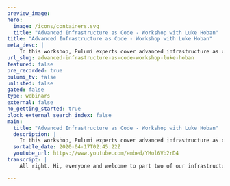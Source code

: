 ```yaml
---
preview_image:
hero:
  image: /icons/containers.svg
  title: "Advanced Infrastructure as Code - Workshop with Luke Hoban"
title: "Advanced Infrastructure as Code - Workshop with Luke Hoban"
meta_desc: |
    In this workshop, Pulumi experts cover advanced infrastructure as code topics including authoring components, multi-stack architectures, and testing
url_slug: advanced-infrastructure-as-code-workshop-luke-hoban
featured: false
pre_recorded: true
pulumi_tv: false
unlisted: false
gated: false
type: webinars
external: false
no_getting_started: true
block_external_search_index: false
main:
  title: "Advanced Infrastructure as Code - Workshop with Luke Hoban"
  description: |
    In this workshop, Pulumi experts cover advanced infrastructure as code topics including authoring components, multi-stack architectures, and testing. You'll also learn how to apply infrastructure as code to Kubernetes - both for provisioning managed Kubernetes clusters and deploying Kubernetes applications and services on top of existing clusters.  Get started: https://pulumi.com/start
  sortable_date: 2020-04-17T02:45:22Z
  youtube_url: https://www.youtube.com/embed/YHol6Vb2rD4
transcript: |
    All right. Hi, everyone and welcome to part two of our infrastructures code workshop. Uh This one on advanced infrastructures code. Uh My name is Luke Hoban. I'm gonna be walking us through the workshop today. Um We're gonna give folks a few minutes uh to stream in here. Uh So we'll probably start in about three minutes. So first, uh just to make this a little bit interactive off the off the gun, uh wanna just sort of ask folks to uh fill out this poll so you can respond up here at poly V dot com slash lu co 275. Uh and just want to know how many people here attended uh part one of the workshop last week or checked it out on youtube uh or have generally uh already uh you know, used Pulumi a fair bit. All right. And wait for a few more to come in, see, see how much uh input we can get here. We'll have a few more of these polls throughout as well. So, um we'll try to make sure that uh for folks who do get this set up, it'll be easier to go and answer kind of some of the next polls as well. All right, great. Uh So a decent split. So a lot of folks did attend. Uh So that's good. Um uh I'll give a really quick recap of uh part one, but I am gonna dive into some uh some meaningfully more kind of advanced concepts and material throughout this. Um So definitely hope that that folks uh um have had a chance to check out Pulumi uh prior to this. Um And if not uh feel free to ask questions as we go and then we'll try and address any, any topics that uh that you guys want to cover his background. OK. So just as a recap for last time, I think we talked about a few key things. Thanks. Get rid of this. So presentation bar down here. That's right. OK. So as a recap, um we talked about a few key things. So one is we talked about modern infrastructures code and kind of Pulumi enabling us to do uh infrastructures code for the modern cloud and that being things like containers and servers and, and not just for the compute parts of that, but for all of the infrastructure we need to develop. So that could be the compute uh you know, compute containers, whether it's the B MS or the serverless functions or the container uh or it could be the core infrastructure layers, the networking and security uh that we need to set up or it could be the data stores, the um the object stores with S3 that we demoed uh and walked through in the workshop last time, uh or you know R DS databases or what have you. Um And then finally kind of the application layer and how do we deploy the application components themselves into that computer? And so Pulumi really, uh you know, we looked at kind of what that modern infrastructures code looks like, how that shift into uh into kind of the cloud infrastructure world is impacting the way that we think about uh needing to uh use more expressive ways to describe our cloud infrastructure instead of just pointing and clicking or, or uh scripting uh are our infrastructure deployments. And, and part of that was really the idea of kind of enabling developers and infrastructure engineers to collaborate. And so one of the key things with Pulumi uh is trying to bring those two worlds a bit more together um as we move quicker with our infrastructure, we need to uh have the development and ops teams kind of be working in unison and often actually uh collaborating together closely. Uh And so, one of the things that Pulumi really enables both with modern infrastructures and with uh using real programing languages uh is a closer uh ability for development and infrastructure engineers to work together. And then we talked about kind of uh the, the sort of key thing that makes ploy different than some of the other infrastructure code code tools that that folks may have worked with in the past, whether it's cloud formation or terraform or he uh in the space. And that is that plume kind of lets you use real programming languages. So it lets you use Python or javascript or go or dot net. Uh And this brings some sort of basic things that are just nice to have like loops and conditionals and functions and classes. And we saw some of these uh kind of in the workshop uh last time. And so if you haven't yet seen that you can go back and see kind of what it looks like to really use loops, what it looks like to be able to use packages and that sort of thing. Um But the, the more important piece there is really that lets us share and reuse uh components of infrastructure in the same way that we do when we build application software instead of just copying and pasting blocks of the AML around all over our crew base. And so as as things get more complicated, this becomes really important. And then finally, we really emphasized and kind of demoed a lot about how even though we're using these fully expressive programming languages, Pulumi is still a desired state uh infrastructures code tool. So uh the program you write, even though it's imperative will run to create a desired state and then we will the Pulumi engine will drive our infrastructure to that desired state. This means you kind of get the best of both worlds. You get the expressiveness of real programing languages uh plus the uh you know, desired state declarative model of infrastructures code. And finally, by using existing languages, we sort of get all these nice uh just sort of nice benefits around our end to end application development life cycle. So we get ID support and linters, we get to use test frameworks, we get all of the communities and libraries and packages and things around our language of choice, whether it's Python or javascript or what have you. And so we get to bring to bear all these software engineering concepts uh and use them now in our infrastructure as well as in our application. So again, if any of this, uh if any folks are interested in going deep on this or have questions on this, feel free to raise your hand or drop a note. Uh And we can answer that now, otherwise definitely encourage you to go check out part one of the, of the workshop. OK. So in terms of what we're going to cover today, uh sort of uh a couple of key things. So first we're gonna talk about some concepts. Uh So three of the sort of a more advanced infrastructures code concepts that I wanted to touch on today were components. And this is really speaking to that point on the last slide about instead of copy pasting, we really want to think about how to create reusable blocks of uh infrastructure that we can apply throughout our code base and treat like uh like software, you know, artifacts like new API S and new packages. And so we'll talk a little bit about components and then how we can use those. We also talk about multi stack architectures. And so as your, as your infrastructure grows beyond the complexity of just a single uh you know, single deployment unit, you want to have multiple different things that are being deployed uh that are maybe related to each other. How do you think about that? How do you break that up? And how do you structure that uh within your infrastructures code? And then finally, we'll uh time permitting, we'll touch on kind of testing uh and how we can apply some testing practices that we might be used to in our existing uh languages and existing application frameworks and apply those into our infrastructure as well. In particular, how we can test these components of functionality uh as we as we develop them. So we can have confidence that they accomplish what we want them to accomplish. And then we'll get very hands on and you know, build up some real infrastructure. And this time we're going to move from the very, very simple infrastructure we looked at uh with just standing up an S3 buckets last time and standing up a couple of EC2 instances. This time, we'll stand up a lot more infrastructure. Uh We'll stand up Kate clusters which involve several different source is all kind of working in interesting ways and then we'll stand up uh applications and services running inside those clusters. And so we'll use Pulumi infrastructures code for both uh managing cloud and managing uh which is a pattern we've seen, you know, a lot of uh teams are trying to uh to, to approach. OK. So I see uh a question about was the part one recorded and is there a link? Um Yeah, it was recorded, I believe it's up on youtube. Uh and somebody else uh who's on the call can probably drop a link in here in parallel to uh to, to me moving on with that discussion, but definitely uh definitely encourage folks to check that out as well, but we'll make sure that that gets shared here. All right. Now, any other questions before we kind of dive in? OK. Great. I'll keep going then. So the uh the next, the first kind of lab we're going to do. And before I go into any of the, um before I go into any of the sort of conceptual things, just because it's gonna take a while to stand up our cluster, I'm gonna walk through the first lab here. Um And then we'll kind of step back and talk a little bit about uh some of the concepts that we touched on here in a little bit more detail. Um But just to give ourselves time to deploy this cluster, I'm gonna do this now for folks who are, who do want to follow along, this is optional. Um You know, you don't have to do this. If you have access to some existing cluster, whether it's doer for desktops or uh something else you have within your organization, you'll be able to follow along uh with the, the next lab where we go and work with resources. Um But if you don't already have a cluster, uh feel free to uh you know, follow along with this lab. So let me go ahead and uh jump into uh this lab. And so the, the lab I'm gonna be working through uh just for folks who are following along uh is was linked on that slide as well, but it's in the Pulumi infrastructures code workshop uh on github. And then I'm gonna be doing labs aws, I'm gonna be doing this in typescript this time for the first part, I'm going to switch back to Python to the second part. Um We're gonna be doing lab four which is about deploying a Cooper cluster. So feel free to follow along or uh or just do it yourself afterwards as well. OK. So let's get started. So I'm just gonna start in an empty directory. I'm gonna create, you know, um IC two. It's, and then I'm gonna just open up uh an ID here so we can start working with this. So first, I'm gonna create two folders because I'm gonna work with the cluster here first and then we'll go ahead and uh do the app work later. Let me just open up the terminal so I can uh I can write some code here. So just as in the last one, I'm gonna just do gloomy new. You want me to go in that cluster folder? And I mentioned I'm gonna use typescript. So I'm gonna do uh a s typescript. I'm gonna be working with some a S typescript resources and this one will be um I'm just accepting some of the defaults here and then I'm gonna run this in Us West too just so it's a little bit quicker for me. Uh Working here in Seattle. OK. So we've now got our basic project. Uh We talked through kind of what all these files are last time, so I won't go into too much detail there. Um But what I will do is kind of start with a clean slate here. Uh And the one thing I'm going to use this time is as well as using some of the libraries, some of the base libraries like the AWS library we used last time. I'm also going to use a package. We have uh called Pulumi Es. So I'm gonna do M PM install Pulumi EK and this is going to bring down a package that has some additional higher level components that we can use to make it really easy to work with EP. And so now that I've done that, I can say import Star as EKS from and as before, you know, because we're in a real program language, we can do something like, you know, cluster and you can see we get, you know, uh in intelligence and ID E support. And if we miss type one of these things, we get squiggles. So all of these sort of ID E features that you'd expect from just using any kind of library we get here. Uh But in this case, we have the ability to create just an EKS cluster. Uh And this cluster involves many different uh resources in AWS. It involves standing up uh the cluster itself, some security groups and node groups, uh some uh an autos scale group behind the scenes, so many different things. But we get to just think about it as a very simple abstract concept. We just want an EPS cluster with some high level IZATION. So I just call this cluster. You can see that because there's a bunch of different things I can set on here. And so lots of different uh capabilities that this component exposes uh for how I can enable it. Um But the only one I'm gonna set is deploy dashboard false. Uh And that's gonna say I don't want a dashboard associated with this Now, the the other thing I can do uh as well as creating this component. Uh I can also do sort of a my own custom VPC for example. So I can say, you know, constant uh VPC, this new database. This is a similar kind of component where I just have a high level ability to uh create a AB PC. Now I can set some things like uh you know, what kind of network, you know, the number of availability zones, I want it to be exposed in what have you. And so each of these will sort of create lots of different resources that, that capture this higher level of capability to create just a whole B PC that's configured with, with good defaults or a whole cluster that's configured with defaults. Keep things simple. I'll just uh you know, do it like this. I'm gonna also just export uh uh something as well. So like we saw last time we can export something from our stack. So that's available to other pieces of code that I run outside of this deployment. And so in particular, the thing I want to export is the coup config that would let me uh access this. So I can say export, constant coup config equals cluster dot co config. OK. So this is a very simple program. In fact, I can even get rid of all of these. Um So it's just, you know, seven lines or so. And now I can come over here and say blu me up, I'm actually gonna make this a lot bigger so we can really see what this looks like. Some of the things we see here is that um we're gonna get that preview as we saw before of all the different resources that can be created as part of this deployment. You can see it's actually gonna create 28 resources for us. So even though we only wrote, you know, kind of one line of code here effectively, uh we're gonna get all of these different resources. And like I mentioned, that's a whole lot of different things in a us that enable us to have a working EPS system. So I could go look at the details and understand exactly what all these look like. But one of the real values of doing this is that I don't have to do that. So I can just say uh I'm gonna go ahead and do that update. And so this is gonna go ahead and go out to AWS and actually provision all of the different resources I need. It's going to do this in parallel where it can and to many of these resources are actually independent. So we're gonna go out and deploy all of the resources, we need to have a kind of a working uh EP set up. So that's gonna take uh 10 to 12 minutes. Um So I'm gonna go back and talk about some of the concepts here and we'll come back and look more at this cluster uh in a second and start looking at what we ended up creating. All right. So let me just talk for a second about kind of components here. So, uh components are really reusable building blocks for cloud infrastructure. Um And so just like any other API you might use in, in your language of choice, uh You frequently don't work with just the, the OS primitives themselves, you frequently use libraries or packages or, or things that have been provided um by either the designers of the language itself um or by third party package methods, things that you find in PI pi or N PM or what have you. Um And so most developers are very used to working with uh abstractions and libraries and things that, that make it easier to work with the the domain they're trying to work with than it would be if they had to drop down to the raw operating system primitives uh that, that are available. And so this is the same idea with infrastructure we want to provide, we want to Pulumi wants to provide these components that are, that are higher level for you like the VPC and the BKS cluster we talked about, but also you uh as a developer have the ability to create your own uh components, there's a couple of interesting things you know, um these components can end up looking almost identical to a normal resource, but just like you could create a, uh you know, a A Bs dot EC2 dot instance, you can create an A SX dot EC2 dot E PC. Um And so these components and custom resources kind of can feel and look very similar. And so you can raise the abstraction level without really changing the way that consumers within your application domain can work. And so here, you know, very simple. So when you're using these components, there's a couple of interesting things that are sort of uh gloomy specific. Uh So one is uh sometimes, you know, for folks who have used abstractions over cloud infrastructure, you may be wondering what if that abstraction doesn't accomplish exactly what I want. What if there's one little knob somewhere on one of the some uh some resources that I want to tweak in a way which isn't supported by that my group. And this is something that's sort of more true with uh infrastructure we've found than it is with many other things in kind of application development. And so we have tools for example, transformations uh which would let you say I want to use this component, but I want to make a few uh edits to its behavior uh kind of like an aspect or programming or something. Uh And this, we found is a nice escape patch, lets you make sure that any component you use, even if you need to use something slightly different. You don't have to fork that whole component and copy its whole code base into yours. You can still just use the component reliably and tweak it. If you want to, similarly, if you're trying to refactor, you know, from the components, uh or you know, from just raw resources, you have into a component, you've decided that there's a group of things you've got that you now want to call a component or you've taken a component and you've decided, hey, I actually want to manage those resources myself. Uh You know, how can you refactor your code reliably? Um This is also sort of interestingly uh you know, kind of different in the infrastructure world where we have to make sure not just that the code does the same thing but that the identities of the different resources involved are the same. So we have this ability uh called aliases, which lets you do that as well. So very easy to tweak things and, and override uh and a factor and those kind of things. So all the patterns that you expect from kind of software hygiene and software development, we can bring the bear on our infrastructure here. And of course, as, as we highlighted, uh I think in some of the uh in some of the last kind of demo there, we can use off the shelf libraries like Ploy Aws X like Sloomy KX, we have a handful of these libraries that, that we've provided. Uh There's some that are out there in the community uh that third parties have provided. And then we found that many teams who we talked to about uh the use of Pulumi are actually building their own. Uh And so, uh they love seeing that we have the AD BS X library, but the library they want to use for, for their uh internal uh deployments actually has some other custom things that are related to, you know, their teams uh or their, their organizations best practices. And so they want to have those components that they provide to use within the organization. So that ability to create your own components, I think is really the thing which makes this particularly exciting in terms of writing your components. We have an example just over here, probably to show an example of this live a little bit later, but it's very easy. It's just just a class, just a component in the language. So my component extends a component resource and then just basically takes 33 things, a name, the arguments and the options uh and calls a super super call uh which actually constructs uh that and then within its body, you can just create any Children at once. Uh child resources like this one and uh assign them to uh Children itself. So just like you'd expect effectively from a kind of uh any one of these program languages and sort of a class based API. OK. So that's a little bit about uh components. Uh I'll pause here just a second. I suspect my deployment is still not done. So I'll answer any questions that folks have uh now before we move on. All right, no questions going once, going twice. OK. So your question, what's uh Pulumi story for configuration? Uh And then uh is the A STS EC2 provision is still the best way to set up post provisioning? Yes, I think the question here is about um uh you know, provisioning in guest provisioning for VM in particular. So if I have a BM base set up, how do I go and uh and, and run some configuration scripts, whether it's some bash scripts or some or some uh chef or puppet or what have you. Uh And yeah, so um Pulumi today, you know, I think in the first uh demo here we showed kind of using user data to bootstrap. Um And that's, that's one thing that you could do today. The example that uh the the person who asked the question linked to uh is an approach where you can use a feature, we call dynamic providers to, to build the ability to do that provisioning and ssh into the instance and all that yourself. Uh So you can, that's very flexible mechanism for kind of doing any uh custom code that you want in the life cycle of the deployments. Uh But it's something actually that we're also looking at uh over the next, you know, few months, we are scenario we plan on investing more in to provide some first class capabilities around injecting code into that life cycle, especially for the use case uh of, you know, kicking off uh provisioning scripts uh related to EC2 instances. Now, one thing there I'd say is is also that for some of the modern cloud workloads like with which we're going to be spending some time with today with serve. Uh That kind of post provisioning tends to not be as, as important because the cloud resources themselves manage that provisioning life cycle, whether it's booting up the container or uh deploying the packaging around the service thing. And so we find this is a really important use case for kind of the EC2 and the instance provisioning uh as folks move into some of the, the other places here, uh we found that that those concepts uh the provisioning piece is not as important, but at the same time, uh uh the broader idea of being able to inject code in the life cycle is really as a general capability that we, we're very excited about um investing more in the coming months. It's a great question. OK. So let's keep going. Uh Let's go jump back to our code, see where we're at. OK. So it's still creating. So just to not slow ourselves down, I'm gonna jump into a another cluster, which I have and we'll use that one to kind of show off uh some of the aspects of what we're doing here. So let me just open up uh this window over here. OK. So this one is a cluster that's already been stood up. You see, it's, it's similar to what I just demoed except I, I created my own B PC and set up some sort of passed in some of the outputs that B PC to the cluster. So a little bit more configuration um but effectively the same thing and I'll throw a couple of things here. So the first is when I write type gloomy stack, um As you showed, last time I can get this link into the gloomy console to kind of get that view of of what uh what this looks like, what all the, the details are here. And I can see, you know, for example, here's my cob config file, here's the, the settings I provided on this. But what's really interesting is I can see all the resources under management here. So I can see that, you know, there's, there's quite a few resources uh in AWS and even a few in in KTIS itself that are being managed here. So for example, I look for the config map and this is actually a uh Kubernetes resource, not AAA DS resource. And so we're actually managing both and a a resources within the same deployment here. I can also see sort of a visualization to kind of get a better bird's eye view of this. And so I can see in this case, uh if I zoom out a bit um this sort of two key things, there's a cluster uh which is that, you know EPS cluster I created and there's a VPC, which is that VPC I created. And I can also kind of come over here and see some of the shape of this so that VPC itself equals a component, but it also had a bunch of components that's built up. Um And so this allows us to sort of, you know, nest how we uh reuse infrastructure components. And so we only had to kind of create this this way of building subnets once in our code and then we applied it four times to build the four different subnets here. Um So we're seeing reuse at many different levels here and kind of that software engineering uh concepts being applied. But this gives us a view of all the resources that are kind of currently deployed as part of the stack. And as we saw here, you know, we could even dive into AWS to go look at some of these resources uh and see what they do. What we're gonna do. Now is we're gonna say ploy stack output uh coup config and you see what that's gonna give us is a uh is a coup config for this cluster. And so I'm gonna go ahead and take that and say coup config that Jason MS A dot dot slash. And so now I've, I've put that into a coup config file. Uh Here we go. And now I can use that to query what's actually in my cluster. So I can do exports group. Config Yeah. And so now if I run coal uh cluster info, I can actually see what, what Kubernetes thinks is actually running inside this cluster. That's so um I'm kind of dropping back into some of my operational tools here because I've done the deployment with, I'm using Cobe control to kind of go and look at what's running inside this cluster. Indeed, we can see we're connected to that cluster running in Eks in the Oregon region. Uh And then we have some of this running and we can also go look at those sort of what's going on inside this. So we can say um could, could get nodes to see that we have 2 EC2 nodes uh running inside this cluster also uh get pods dash A to get all the pods running. And so we have a bunch of systems components running inside this cluster. Uh you know, the the nodes themselves, Coors and coup proxy. Um And so a lot of these resources were already running and bootstrapped as part of this. It turns out this cluster, uh I already had some app deployed into it. So you also see that running here. Um That wouldn't be in my, my new cluster, I just spun up. Um But we will run an app inside this cluster uh very soon here. All right. So uh that's it for standing up a cluster and kind of what we can get uh in terms of uh how the cluster works. The key things there are really because we have the components here very, very simple to stand these up. We can make that process of standing up a cluster just effectively one line of code. Um But as we need more complexity as we need to tweak more of the settings, we can, we can both do that using uh parameter of the cluster itself here or by dropping into the raw A W US concepts, tweaking those working with those directly. So great. All right. OK. So some people already started uh started answering the next question. So um for the next topic, I kind of wanted to go into multis stack architectures and then we'll kind of see how that relates to the, the demos we're doing here in a second. But curious, uh if folks want to jump in, um I think a few folks joined since our last poll. So if you, if you haven't yet go to poll ev dot com slash lubin 275 and you can uh you can vote on this poll. Um I'm kind of just curious how many independent cloud infrastructure employments. Uh Do you have uh both, either you or your organization? Uh No one's yet said thousands. That's, that's probably good. All right, give folks just a couple of minutes, see, see what kind of answers we get here. All right, great. So, so a decent mix over the different kind of scales uh involved, in fact now. Wow, perfect mix. Uh That's good. Um And somebody does have thousands. Great. Uh um So, yeah, so it's a sort of an interesting thing that um the number of different independent uh cloud infrastructure deployments uh can vary a lot between different organizations and even, even for the same total amount of complexity, uh there's lots of different ways you can break that complexity up between, you know, kind of the monolithic deployments that you might do and kind of a, a, you know, uh micro services kind of deployment. And so presumably we have good support for kind of any of the different structures you may, may wanna use there. But let me talk a little bit about how some of those work. So the key thing that we sort of uh think of and when we talk to folks who are doing uh um you know, polling deployments is that it makes sense to break up infrastructure into multiple different stacks where the infrastructure really versions independently. So infrastructure can version independently for a few reasons. One, just because it fundamentally changes at a very different pace uh than another set of infrastructure. Uh So, for example, your core security primitives for your aws accounts uh probably don't change very often, but your application uh uh infrastructure might change very often. And in fact, if you're doing serverless, you might be changing infrastructure every time you want to deploy a new version of your function. And so you may actually be turning that multiple times a day or even multiple times an hour. And so there's very different rates of, of iteration there. And you may want to separate those things just because they're, they're deploying and versioning at a different rate. Another reason why things uh can um conversion differently is just because they're owned by different teams. Uh So if you have two independently operating uh parts of your organization, uh they may want to independently own inversion and drive the life cycle of uh the infrastructure funds. Uh So the application development team may want to deploy infrastructure related to the application with a life cycle that matches the applications deployments. Whereas the core platform or infrastructure team may want to deploy things with a life cycle uh that matches the sort of credence of delivery for the platform itself. Um And there's lots of good reasons to break things up and, and draw boundaries where it makes sense based on organizational or velocity kind of reasons uh within, within deployment. But I'd say there's a couple of best practices. We uh we see. So first is, you know, starting with one stack or few stacks generally, if you don't, if you don't have a good reason to, to have multiple uh starting with fewer is always going to be a bit easier. Um Because, you know, for all the same reasons that, that having fewer things is, is easier generally, uh it just means you don't have to define the boundaries and the interfaces between uh layers as tight as cleanly as crisply uh until you've discovered what the right boundaries really are, what, what, what API should be on those boundaries. But once you do discover those boundaries and you can start breaking up and building the contracts for what are the outputs from this layer and what are the inputs from this layer? And how, how can I minimally couple those two things together uh to achieve what I want to achieve? The next thing is really the idea of uh stack references. So Pulumi kind of has a first class support for this idea of breaking up your infrastructure into uh multiple stacks. And that's this notion of uh stack references. So from a higher level stack, uh like an application deployment uh uh stack, you can refer to the outputs of a lower level stack. So we've been using uh you know, uh exports and outputs uh here in, in all the demos that we've done both last time and so far today and those outputs were useful for being able to script against the the stacks. So we're able to do ploy stack, output coop config or PLOS stack, output URL and use that to build scripts that work with things. But the other reason they're really useful is because they give us access to the outputs for other stacks that they want to build on top of this. And so by exporting the coup config uh but from our KTIS cluster stack, we're now able to build new stacks that use that coup config and reference the uh uh the underlying stack. And so if there are changes to that stack, those changes will get picked up in the higher level application performance as well. The other key thing here is that while Pulumi has really great support for this, when both layers of Pulumi, uh there are actually also ways to do this when one of both layers is uh is in another uh system. So when, when another layer is in cloud formation or as a resource manager or in terraform, you can still actually refer to those resources in those external systems. So maybe you've already deployed your VPC and networking layer um using cloud formation and you just want to build your application layer using Pulumi. Well, you can just reference the resources that are exported from a cloud formation stack and use those. Um So you can still draw a line in your your infrastructure and bring Pulumi in just for the piece where it might make the most sense where you don't have to go and rewrite a bunch of existing infrastructure and do all that work up front. Uh So very easy to coexist with some of those tools as well and draw boundaries between these components even when it crosses different infrastructures, code tools. And one of the sort of general guides I kind of have around this is a lot of the themes here are very similar to kind of the monoliths versus microservices uh debates or, or lines of thinking uh in, in how people think about service architectures. Uh So just like monoliths can be a lot simpler. Uh so can uh sort of monolithic uh stacks and single deployments. Um But just like microservices can make sense once you have multiple independently operating teams and you wanted to find clear contracts between them. Uh Similarly, with, with poum, with infrastructure, uh it can make a lot of sense to do that as your needs. Uh And finally, we have this sort of diagram in the bottom. I won't go through this in too much detail, but just to give a sense that, you know, in a typical architecture, we might have, uh we're gonna kind of maybe have one organization uh that's working with infrastructure and that organization may have multiple projects. Um And so for instance, it might have our core identity layer, it might have a core, you know, cluster kind of layer, then it might have various application layers. And so we have each of these three layers uh as independent projects which are different code bases which evolve at different paces. Um But then for each of those, we might have different environments. So these would each be different stacks. We'd have a, a test DEV environment for our identity stack. We have a DEV environment for our cluster stack and we have a DEV environment for our APP step and we might have a pro environment as well. So really supports this idea of, of both projects and stacks and a matrix between them. So in this case, I end up having six different deployments which might all be driven through my C I CD process or whatever. Um But I can use those stack references. Uh You'll see these lines um between the layers here are actually using stack references to refer to other pieces of code. OK. Uh So before I dive into the demo of this, uh let me, I see this one more question if folks have more questions as well, uh feel free to uh to, to dump those in right now and I'll address them. But let me answer the one question that we've got here. So the question was uh does Pulumi support policies on stack output changes? We found Staines itself is not good enough since it does not enforce deployment order in multiple stacks, sometimes we only have backward compatible changes. Um But sometimes changes, special requires multiple stacks to be deployed in a specific order. Yeah, so this is a really great question. Um And it's true today, you know, stack references. Uh You know what you, you do have to still coordinate the deployments. Uh you know, such that you have compatibility between layers if you built a stack reference. Um we have several things we we do uh want to do here. I think there's a lot of interesting things we can do as folks build more and more complex multi stack architecture with Pulumi. We, we can't imagine supporting sort of uh orchestration of deployments across stacks. Uh So that if you update something in a lower level stack, which is gonna cause some resource to get replaced, then we can cause that replace to cascade through to the higher level stacks and then ultimately uh back into the lower level stack. And so we see a lot of opportunity to do even richer things around uh orchestration here with Pulumi now because we do have such a good understanding of all the different layers here. Uh But it is true today. Uh But if you need to make breaking changes in a lower level stack, you will have to coordinate that just like you would in a sort of microservices deployment. If you want to make a uh you know, breaking changes in any service that you're running in your microservices world, you do have to do those in uh in staged ways where you introduce the new capability in parallel, adopted into other parts of your service infrastructure. And then only when the other services that are running within your service infrastructure have adapted to that change, do you uh you know, take away the previous capability? The balloon provide lots of tools for doing that but it definitely is more work. And this is one of the reasons why kind of multi stack architectures do require a little bit more uh work and build our effort because they do require you to think about those contracts you've created between different layers. Um And like I said, I think it's something where we think Ballum has a lot of opportunity to keep going further here and enabling even richer things in this life cycle. Great. I think that's all the questions I see right now. So I'll uh I'll keep moving here. OK. Come back to that question in just a second. But uh OK. So, so what we're gonna do now is gonna create another, let's just see. OK, perfect. So our previous stack that we had um uh did deploy, I'll go and show this as well. Um Just to show you the new stack as well. So um this one has slightly fewer resources because it doesn't have that VPC. Um It took 14 minutes to ultimately to deploy it. Uh um And we can see all the different resources involved here. We'll see if it doesn't have that, that VPC component. And so a little bit simpler, there's still a lot of capabilities inside here. OK. So now we have the cluster. Um Let's go ahead and uh actually first, let me go ahead and do some of the same things we did at the end of last time, just so we're able to use uh this stack. So we're gonna say gloomy stack, got that CIN Fig, put it down here and then we'll export. Let's just make sure I've got that set up right now, right? OK. Yes. Not sure why that isn't working correctly. Ah Because I typed it wrong. Yeah. Um That makes sense. So it was just come back to this. Let me just do this again. Uh Plumbing stack outputs uh coon pig. OK. No, make sure I can connect to this thing. Uh Perfect. OK. Sorry about that. Um But yeah, now we got it working. Uh So we, we're connected to our new cluster over here and so we'll use this for our next part right now. So let me just bump out of here and make their app. What I'm now gonna do is actually go through uh through another part of the workshop. Uh So let me bring that up here. OK. So we're gonna go through now deploying containers to KTIS cluster. And so again, you can do this in any uh plu supported language. So you can do this in Python or typescript or, or go or dot net. Um And so we got labs, Aws uh Python and lab 05. So I'm gonna walk through this and kind of show you how to deploy some KTIS resources into our cluster. OK. So as before I'm gonna go ahead and say gloomy new this time, I'm gonna do uh Python and I'm gonna do. So I'm gonna go ahead and click that and I'm gonna say, you know, OK. So just to make this a little easier, I'm actually going to create a new window that's just opened here. Um That'll let VS code, give me a little bit more room and I'm gonna do the same three commands that I suggested. So I'm gonna create the virtual environments, activate it and install those dependencies. OK? There we go. Uh And let me just pick uh the local virtual environment. So we get the all the kind of pooling and things from visual studio code here. OK. So we've set up our, our basic uh you know, Python project now to deploy things to and so just like we can deploy resources to aws and Azure and GCP and our cloud providers, we do the same for deploying into so we can connect to any cluster we want and deploy resources um into that. So let me go ahead and do uh a couple of things here. So I'm gonna say from Pulumi Import, I need a couple of things, I'm gonna import export, staff, reference outputs and research options. There are a few things that I'm gonna use throughout here and then we also have the Plume Ktis Library. Uh So I can import provider. Finally, I'm just gonna import Pulumi itself so I can use things there. And so one of the things you'll notice is that I can if I actually just do as well. So one of the things you notice is I can do, you know all the different things, all different API si might expect from within Ktis. And so if I'm used to Ktis dot co dot B one dot For example, uh every different API that's available as part of KTIS uh is available within pou inside my program. Um And so here I, you know, pods or services or config maps or anything I might want to use uh is available to me uh to work with within uh just in the same way that we project the entire surface area of data. We project the entire surface area of the community's API so I can work with resources here. Um The first thing I wanna do though is instead of me dealing with that, you know, I created that um config file in my local file system, but I don't wanna have to uh dump that out to the file system, figure out how to get it back in here. So what I wanted to instead do is use that uh that stack reference capability that we just talked about uh in the, in the previous slide. And so to do that, uh I'm gonna do a couple of things. Actually, I'm just gonna make this a little bit simpler than what the folks are in the workshop uh walk through. Um You know, they can, they can do the full thing there, but I'm gonna do something very simple and this to say infra equals uh staff reference in sacre, lets me point at uh some stack that I have. Uh And so in my case, I want to point at the stack that had all those other resources. And so I can come over here uh let me go back into the cluster and just see what its name was. So you see its name was Lu Hobin slash cluster IC slash Deb. So this is the organization, the project name and then the stack. So the instance of that is if I grab all that and just put it in here, now, I can say uh you know, config equals infra dot And now I can get an output from that stack. And so here I know that the output was called and now it turns out that K config is actually adjacent object. And so what I need is a string. And so I'm just gonna use a PLY which we talked about last time to take uh that, that uh config file and Jason dot dump it. Ok. So now I've got my kook config as a string and now I can do a set of variable which lets me talk to this, uh this command provider, like I said, is uh KS provider equals provider. And now I'll just give you the name and I can set the coupon fig to that coupon fig. Ok. So what this has done is actually, I've configured my knee provider here to talk not to whatever is ambient, set up uh as my environment, but to actually configure it dynamically. So based on some inputs that I uh captured programmatically, and this is a key thing we can use this with, with anything that uses with NS with Azure. If we want to from a single program, deploy into multiple different aws accounts, for example, or multiple native s regions, we can use the same ability to use a provider instance to construct programmatically a way to talk to a particular account or use a particular set of credentials. Um But here we're using it to uh programmatically based on the output of this stack, figure out which we want to talk to. OK. So now let's at least create one resource just so we can uh we can finally deploy something into our cluster. And actually, we're gonna let me just write this all out. I'm gonna say bloomy communities. Uh Well, actually, I'll just get one of these here uh from PLO co dot apps dot V one import the and from core dot B one, I wanna import service the name. So folks you free in whatever language you're using to give us kind of whatever style you want here, you can type them all out every time or you can kind of do these, these name reports. Um But just to keep the code a little simpler, I'll just do it like this. So I'll just create a name space. Uh We call it a name space. Then we're gonna set a couple of uh standard Kuti properties on this. So first off, we're gonna set the metadata equal to name you cooking and then we're gonna set S um and so ops is something we, we touched on briefly in the last uh last uh last session, but it got a set of general options we want to configure our cluster with. And so in this case, we're gonna set the provider option. Uh And that's, we're gonna use that provider that we created. So what that means is, don't deploy this with the ambient available uh provider instead use this specific provider to deploy that resource. OK? So let's try ahead and go ahead and deploy this just to make sure things are kind of working correctly. And what we should see is that this actually deploys a oops, oops, I didn't import Jason. You see, we got Jason is not defined, but let me import Jason, not sure why, uh, my winter didn't catch that. But, ah, ok, we picked up, uh, two recent of a thing. I'm not sure where that problem is actually coming from. My, let me just try one thing real quick here actually, just to make this a little simpler. I'm gonna go back to, uh, um, a variant of this that we have, uh, here that has this fill out a little bit more and has it set up as I would sort of expect. So let me open this up. That's not the limit, right? Let me start with this one which has uh which I set up beforehand and has the environment set up uh correctly. So, OK. So I'm gonna create a new uh stack here and then we'll just take that code that we are working with there uh and bring that over here. OK. So let's try this again and we'll just do, pull me up. OK. Great. So we see a couple of things here. So um we see that we're creating that kate provider. So this is the provider which knows how to connect to this cluster. We've got, uh and we've got the name space. And so if we go look at this as well, we can see um that we ended up using that provider or use that coup config that we specified. So I got that from the other stacks output and he's using it here. Uh And then the uh name space here. Um It's been created and it has that name that I specified. It's been created with that provider that we asked for. So if I say yes, this should actually go and deploy that uh into I could cost. OK. Look at what name spaces are, are deployed in our cluster. Um But I'll skip that for now just so we can keep moving. OK? So now I'll go quick through this uh folks who know as well. You know, this should look very familiar uh for folks who haven't worked with as much, definitely uh feel free to kind of go and spend time looking through all this, but we can start doing a few more things now. So we can, we can create a deployment uh as well. And so in COTIS we use deployments to sort of a key way to uh deploy a set of pots out into uh the in this case, I can specify all the exact same things I'd expect from the, the API I can provide the image, uh I can provide the la that sort of thing. You'll see a couple of like kind of nice things that are Pulumi specific here though. Um Instead of doing this just raw and YAML, we can do things like we can refer to the name spaces name. So we've created this namespace object instead of just embedding a magic string all over the place and making sure that string is the same everywhere. We can actually say, hey, this name space I created just grab whatever name we use for that name space, refer to it by object reference and embed that name space in here. So if we want to change this name space later, everything else will get fixed up kind of automatically. Similarly, just very simple things like we have some labels here that we're going to replicate a bunch of times. And so we can just create a variable uh that has those labels and then use that into the places. So we can reduce some simple boilerplate as well as deployment. I'm gonna go and grade a service as well. This will give me uh an exposed endpoint for this. And so we're gonna um you know, map port 80 80 in that container image uh to put ad on a load balancer. Uh So again, just some standard kind of and then the very last thing you know, as with all these stacks, we kind of want to export uh some, you know, an end point. And so in this case, the service has a H TB M point that it exposes. And so we'll just uh go ahead and get that. And so again, we can read off of the service, its status and the low balance or an ingress and the host name. All these are are things that Kuti provides as uh as outputs on its resources. We can go ahead and grab those, that host name and port as the outputs and then construct the URL to access those. Let me go and run Plumy up again, gonna save my, let me me up again. OK. And so here we see again, three unchanged. So those existing resources, the name space and what have you don't have to change. Um But our service and deployment are now gonna get created using all those settings that we provide. So one of the nice things actually with Kubernetes um that we didn't see with A vs is actually you'll notice that as these things are deploying, we get sort of a rich status updates on what's going on. Uh And so that deployment, you know, you saw that it was actually waiting for it to roll out the deployment and the service was saying, hey, I'm waiting for there to be paused to redirect traffic too. So plume actually has baked into it, not just the ability to deploy resources to, but also to understand when those resources are ready. Um And so it will wait for the deployment to complete to only indicate that it's completed successfully when those resources have met a set of readiness criteria uh that are defined by. And this is a really valuable thing because it means we can do orchestration of different pieces of our infrastructure even at the Kubernetes layer using a notion of kind of doneness like when is this available? So that we can then go and uh script some other piece of infrastructure that depends on. Um So it's a really kind of handy thing to have. Now, unfortunately, there's one thing when we're running these things in uh in native BS, it does take a while. It, it says that the, the load balancer is fully uh done, but sometimes the load bouncer in native S itself uh is not done. So it's gonna take a second for this end point to actually be available. Um But uh we'll wait for that to be though and come back and check out in a second. So before I do, uh let me just see if there's any questions uh on what we've covered so far, uh If anyone does have more questions, feel free to drop them. I see there's one more here. I'll take a look at that one and answer it right now. So isn't there a better way to get the coup config into the file system? Um So, so, so you, you're kind of uh you know, you have a lot of different options for how to do this. So uh your program itself could actually, instead of using a stack, export, it could write the pro the, the coup config to the file system. Uh It could even emit out a uh bash script that you can run locally to, you know, set the, the coop config uh and run and run coop control. Um But as we saw kind of in the demo, I'd say an even better thing to do is actually uh use stack references. So you don't have to even have it on the file system at all. If you don't want to, all of your Pulumi deployments can, can work through real uh real objects and real references, not have to manage it through the file system or through any environment variables. Great. All right. Any, any other questions before we keep moving here? No. OK. Yeah. So we see here that um now this is running now. So a very simple little image uh that, you know, says hello boot camp. So we've got, we've got now a a load balanced uh container running inside uh inside. As I see a question about um what about openshift? Uh So yeah, so, I mean openshift, uh you know, I think it kind of has the core and then a bunch of pieces on top of that. Um Those pieces tend to be described by Ktis uh CRD. And so Pulumi lets you work with CR Ds. Um uh You can use the Pulumi dot uh You know, I think it's custom resource is what it's called inside the, the API um Now to get really strongly typed support for those in the same way that you kind of get the, the rich experience that I gotta come over here and look at my service. Um You know, you noticed I had sort of meditated and spec and I kind of get strong typing over some of this stuff uh for the Cr Ds, you're not gonna by default to get those because, you know, doesn't know what all the different resources are. Um But you can build those layers yourself so you can easily build your own wrapper around uh the, the custom resource that has a strongly typed API for either some of the Cr Ds and openshift or with whatever other kind of platform is service offering you might be using or building on top of. Uh um So definitely you can kind of get both there, you can get the raw access to work with those Cr Ds and deploy and so you can deploy an open shift. Um But if you want that really rich experience, you'll kind of want to build a little layer on top that projects a nice API. OK. Yeah. So this was the blo um So let's go ahead and try to make a change and kind of see what that looks like. Um So the change we're gonna make uh make two changes actually. Uh So the first is this one, we deployed one replica. So we're gonna change it to three. And then the second one is we're gonna change the uh image that we use. And so let me just grab a new image to deploy did this cluster. So I'm go ahead and just do uh do that right there. OK. So now if you me up, uh we again see that, you know, plumy gives us even for it, gives us the ability to sort of see what's going to change. And so this deployment is gonna change and the spec has changed, we can look at the details of that and you can see those, those two changes we expect the replicas is changing from 1 to 3, an image changing from this boot camp B one to this boot camp B two. So go ahead and say yes. And again, we'll sort of see some status for what happens as we're making this change. Um So I see it's waiting for the replica set to be marked as ready. In fact, if we come over here and kind of start refreshing, looks like we haven't yet rolled out the new ones. OK? The deployment is done. I may actually try and curl that in point maybe that we're getting some browser cache in here. Uh OK. There we go. Yeah, so we got the equals two. Now, um let me see if our browser is now doing this, still getting this browsing engine engine there. So, so we can see that now, we're hitting that second instance of this that was running. So we, we did update our deployment, we could even do something like uh run for loop here. OK. We'll see that they're all running V two now. Uh in fact, that we're seeing them running on different pods. And so because we scale this out to three pots, um We're now seeing three, we should be seeing because we're only seeing two here for some reason. But uh oh no, there's the third. Uh so the, the internal uh kind of load balancing is spreading out load between the three different uh instances of this uh of this pod that are running. Ok. So if that was doing the updates to our Pulumi uh infrastructure and we could do that, you know, we could do that to update to new versions of our app. We could do that to uh you know, change things in our configuration to add config maps to add environment variables, anything we wanted to do there. OK. Uh So I see one other question. I'll just go ahead and answer that. Um So the question was uh how were errors meant to be handled with Pulumi during incremental changes to a given step? Um So yeah, so, you know, it's, it's a, it's a reasonably expected thing that, you know, as you're making changes to infrastructure, you'll try to make a change. But isn't possible either because you made a mistake uh or because something went wrong in the cloud provider. Uh And those are kind of expected things that sort of failure is part of uh development process here. And so the deployment will fail uh as soon as it sees any problem as soon as the cloud provider says, it's not able to accomplish what you ask for uh when you will fail the deployments. Uh and it will recognize what has been changed so far and record that so that when you try and you know, make a change to now your, your specification and deploy that we'll actually start from where we left off. So all the changes that you had already made will still be there. Uh If you do want to kind of roll back yourself, you can change back your code to the state it was in before and, and deploy again and that will drive back from the partially deployed state you're in to uh the, the state you're in beforehand. Uh But, but generally if, if you have a failure, we're gonna stop the deployment there. Uh We're gonna report the error back to you that we got from the cloud provider. Uh And uh you're gonna be able to make the changes you need to go and do that. Uh So the next question is about uh is actually about integration testing. So give me one second and I'm uh in the next section, I'm gonna be talking a little about testing. So I'll, I'll address that as part of looking more broadly. Ok, great. So, so there we go. So we built some infrastructure uh and deployed that. So let's jump back into the slides and talk a little bit about testing. OK? OK. Good. So some folks already started answering this question. So before we dive into kind of Pulumi testing, kind of curious how many folks are, are testing infrastructures code today? I'm actually super impressed that so many people are saying uh saying yes, all this, let's give it a second CC. Uh All right. Yeah. So, so testing with infrastructure is something I think, I think if my question had been, who wants to be testing infrastructure? I think everyone would have said yes. Uh I think, you know, in general, when we see something as complex and as, as important as our cloud infrastructure, we immediately think, hey, how can I sort of inject quality and, and assurance into my infrastructure deployments and, and sort of front load any risk associated with those things. And so I might say, hey, testing, this is really valuable today though. It's, it's hard, right? It's hard to test our infrastructure. It's not quite, it doesn't feel quite the same as our application software in terms of what are the tools available to us to uh to test this? Uh And so let's let's kind of look at kind of how Pulumi uh can offer it and help with that. So when we think about testing in, in Pulumi and really with infrastructure uh as code generally, I think we think of kind of three categories of testing and really there's sort of a continuum, there's lots of different things folks can do but I like to think about it with sort of three different areas uh that are worth thinking about as you plan out. How can, how can you test the infrastructure that you're built? So the first is, is unit testing um and unit testing kind of in all kinds of uh you know, application development is really valuable and in large part because it's very focused, very fast, uh very, you know, targeted. And so we can, we can write a lot of tests, we can do kind of sort of ted kind of things with, with our testing approach here. Uh We can validate very fine grained criteria and we can write a lot of tests that run very quickly uh and gain that validation. So we can do that in the inner loop of our development just as we're typing our code, we can be, you know, testing the background, right. So unit testing can be really valuated. The question is sort of how do I unit test and what kind of unit test around my infrastructure? Um And the key thing for, for to make that to enable us to make that kind of testing fast is of course, we can test the logic of our polluting applications, but we can't test the cloud providers themselves because it's gonna take minutes or, you know, uh eight minutes or longer to deploy a whole set of infrastructure. So we think about unit tests, we really think about what can we do to mock out the um uh the infrastructure we're actually deploying and just validate that the code we've written the imperative code we've written is correct and is doing what we want. And this is particularly important when we think about these components. So we, we've talked in, you know, in the previous section about building these reusable components, like EKS and like the VPC components and having tests that validate that all the different logic about how we're wiring up pieces of that component is being done correctly. So we can gain confidence in the correctness of the component is, is really valuable, right? And we can actually do that using these unit tests without having to actually deploy a whole sense of infrastructure every time we want to run our validation. And so now we really can have these tests just running in the background worker and reporting any time we fail. Uh And so we can use all of our sort of standard test practices uh to get this really fast in the loop of kind of unit testing, application development. But that of course, isn't gonna test everything right. That's just gonna test the logic of our looming code. It's not gonna test whether that logic was the correct way of, of configuring those resources in native communities. And so we do need to actually validate things about the resources we're really creating. And so that's where the next two categories uh come in. So the first of those is sort of property tests, uh which really run resource level assertions while the infrastructure is being provisioned. So you can think of these as sort of policies where I, I have things that I want to be true about my infrastructure that I don't want to get violated. I have, you know, I want to make sure that certain ports are not opened up on any of my uh low balancers that uh no instance is directly exposed to the internet that only uh the only things exposed to the internet are uh are my load balancers or my, my DNS records or whatever. Um And so I can set all these things up as policies that I enforce. And I can then run those as a resource level assertions during the deployment process. Any time I deploy my resources, I'm gonna run a bunch of tests right before I deploy it to catch that it is not violating those. Um And so this is a nice way to just ensure confidence and ensure compliance criteria. Uh There's a sort of bloomy has this uh thing called policy as code uh that lets us actually write uh in our program languages in Python or javascript uh assertions about the correctness of our uh of our resources and then run those just as part of any deployment that we happen to do. And then the third category is kind of integration tests. Um and so these are the ability to go and stand up, uh you know, a real set of infrastructure uh based on the code that you wrote, validate some things about that infrastructure behaving the way you want it to like maybe hit an end point on the infrastructure or run your application level unit tests against that infrastructure. Uh And then when we're done running those tests, tear it all down. And so this kind of ephemeral infrastructure testing uh can be really powerful. And because now we can really validate the full correctness of uh infrastructure. Uh Of course, it's a lot more expensive because I have to stand up real infrastructure. It's gonna take a longer time, it may take tens of minutes to run a test. Um But there's a few things that can be really important here. So one I can bring, you know, I can write, if I have lots of different tests I want to run, I can, I can often run those in parallel. So my long pole still may be tens of minutes, but I may only need to pay that long pole once to be able to paralyze everything else I do in terms of my uh integration testing. Uh The second one is that, you know, we talk about sort of the importance of components. And if I'm building uh infrastructure components, I can actually integration test those components as individual units without having to integration test my entire application all at once. And so, for example, with that EKS cluster uh component uh that we build, we actually have a library of of 40 or 50 integration tests that we run against that on every commit we make to change that code base. And it validates that with a whole bunch of different configurations of that um of that ETS cluster, we can stand up a cluster. The, the behavior of that cluster is what we expect and we can tear it down and running those tests uh is actually reasonably cheap. It does take, you know, uh 30 minutes or so to run that battery of tests on non commits. But the total cost of that because the infrastructure has only stood up for a matter of minutes, we only pay cents to validate that. Um because we don't have any long lived infrastructure, every one of these deployments is an ephemeral environment uh for that component. And this lets us gain confidence that our component behaves as we expect. Now, we don't have to as heavily test that as part of our full application, we can trust that it behaves as, as expected and more, more focus on the testing of the application behavior we've got when we can bring that in. OK. So, uh and this example down here um is just a very simple example of kind of that unit test category. Um It just shows that I can, you know, write really effectively as a standard Python unit test in this case. Um So I can say, you know, this is, I can put an annotation. This is plu do run time dot test. Uh And now inside that, uh, inside that test, I can just go and grab some things like I can grab my, my server, uh urn and tags. And I can say here's some assertions I want to run against those so I can assert that, uh you know, the tags is not none. And that name is one of the tags. So this is some, some logic I might want to inject in and just run in tests. And this will just validate that if I ever create an instance in my code, it must have a name and so I can get that feedback immediately as I'm going. All right. So before I dive into kind of the last uh demo section, uh curious if folks have any other questions on testing or components or, or, or generally, I give just 30 seconds in case anyone throws something up. All right. Great. Well, let's keep going then. So what I'm gonna do now, um, in this one, we don't, we don't have a, a workshop, uh kind of written up for this, but folks can feel free to follow along with kind of what I'm gonna show uh on screen here, gonna show just a couple of things to, uh to kind of take this infrastructure and uh test it. So let me just bring up uh it's good I want to use here. OK. So, uh this is all today in a main uh dot pi file. But to really test it, what I want to do is kind of split this up a little bit and, and organize my code. This is something, of course, since we're using a kind of a program language here, we're, we're capable of sort of reorganizing and end of uh you know, organizing our code in the way that we want. So let me put this in an app dot pi file because I already have an app dot pi file. Uh Let me go ahead and just take all of this code I have here. Almost all the cool and move it into my app dot P five. This is the same code we had um before I'm just gonna put that in F 0.5 and then here instead of all of this to leave the imports, even though I won't use them, we're going to imports. OK? So I've, I've not really made any changes. I've just sort of said I'm gonna move this code around. So if I go ahead and try and deploy this, we should see uh if I've done this correctly that um uh yes. So what I need to do is do service you have dot Yep. So now now these services defined within uh within an app. So go ahead and do that. OK? So five unchanged. So I, I reorganized my code, but it still does the same thing and I just put that in the file. So now what I wanna do is instead of running these entry points, I want to run some tests that also use what's in this app file. Uh But just test its behavior without actually kind of pulling some infrastructure. So I'll go ahead and take this uh test do pi file and I'll just go ahead and write this part from scratch. The first thing is I want to uh import unit test and import. Uh So this is the standard uh Python unit testing framework. And the uh API the way all I can do is sort of create a class, my mock, which is gonna be my way of mocking Apple's uh you know, resource providers. So I can just create a class that inherits from plum dot runtime dot mo. And there's two API si have to uh have to influence. So the first is new resource, which is the, the mock that's gonna be called whenever I try to create a resource. So instead of me going out to AWS and actually creating it or out to, to create it, uh We're gonna go ahead and create it uh just with a fake name. So we're gonna, its ID is gonna be whatever the name of the resource was plus this ID thing and the outputs are going to be just the same thing as the inputs. And so you can see here, the constructor says this function should return the physical identifier and the outputs for the resource being constructed. So that's what we're doing here, physical identifier and the outputs. So as we need to mock more and more functionality, we can go ahead and add special cases in here that handle uh other kinds of resources. The other one we need to do is uh is this call API won't actually be using that this time. But if I uh made some invoke uh to look something up, for example, that would uh hit this call endpoint. And so instead of me looking that up in Aws, I would just mock out what I want to. OK? So now we've done that we can use those mocks. And so we can tell Pulumi uh instead of using the fault connection, you have to uh the cloud provider uh just go ahead and use these mocks uh to run your application. And now finally, uh once I've done that I can import my application code. And so now that I, when I do this import it will use these mocks instead of using what's built into uh boom. And then finally, uh I can create a unit test so I can create a testing class that inherits from this. So I can use that flu one time that test. Uh Now I can write an actual test itself. And so for this example, it's gonna write a very simple one. What it's gonna do is it's gonna take the uh this is gonna be a, a deployment, I think. Yes, what is it called? It's called app deployment. So it's gonna take this app dot app deployment and it's gonna take the metadata of that and get its name space and then it's gonna say that that name space should be equal to. So I'm gonna validate that I correctly set uh Luke open as the um as the, the example there. And so, OK. So I've written a little unit test against this uh that can run without me deploying any infrastructure. Um So now I can just run this with uh think its sound the new test. Oops. Uh Yes. OK. So, uh so what I tried to do here is I tried to run this unit test um with just these simple mocks that are written here. Uh And we see that we actually get an error. Um And it's actually an error within the implementation of um of stack reference here. So stack reference dot pi and the reason for that is that uh the stack reference itself, if you recall invite to Pulumi stack here, the stack reference itself was a resource. Uh And so it's a special kind of resource that is in the Pulumi Blooming name space. And so because I'm not actually connected to an engine this, this resource is not gonna get a reference. And so we actually need to mock out that stack reference so that we can run our code without having to connect to a blooming backend service or anything like that. And so to do that, we'll actually just mock uh that. So let me just show you what it looks like to uh add a real mock as well here. So what we'll do here is we'll say if the type of the resource is bloomy bloomy stack reference like we saw down there, then I want to use a different set of outputs. So I want to pass all the inputs, but I also want to pass an output called outputs. Uh And that output should have a co config and that coup config will be uh this cluster. OK. So now, now when I run this, uh my uh my stack reference will have outputs even in my unit test. And so I'll be able to get those outputs and pull the coupon thing off and set up all that stuff. So if I run Python unit test, OK, there we go. So slight, slightly anti climactic. But we got a test, a passing test front. And if I did, you know, and I like this and because it's not working correctly, uh I won't go look into that now. But uh but we ran the one new test. So we did run the unit test in this case. Um And I will go look into why, why that wasn't running correctly when I made that update there. Um But the other key thing is that this is running just in about one second. Uh So we're able to get very quick feedback on the correctness of our infrastructure just by running these tests, we can run this uh in a watcher process or what happened. And that's one example of testing with uh with unit tests. Uh Ultimately, once you've got a little bit of this mocking framework set up, we can really easily just add tests with a few lines of code here to validate more and more criteria about the currents of our software. OK. So the one last thing I just want to touch on, I didn't have a chance to demo this. Um but I kind of talked about how testing is particularly useful along with uh components. And so the other thing we could consider doing here with this is, you know, there's a lot of boil plate here, right? We've got this deployment and this service. Uh And there's a lot of just, you know, has a lot of boilerplate. And so we could imagine doing is just creating our own uh component, right? So we could create our own component called like a service deployment, for example, which packages up both of these resources into a new component. And lets me just specify effectively what name space I want to put it into what image I want to deploy, optionally how many replicas I want and what reports with those five pieces of information. That's all I need to sort of set up a standard uh configuration here. And so I could actually introduce that component. I could validate that that component's correctness independently of this specific usage of the component. Then I could just create uh create and use that component within my application itself and have come. Um So that that ability to uh kind of re factor things into components, test those components about it and just standard kind of software engineering best practices, but really easy to apply. OK. So uh with that uh kind of wrapped up on demos, I'll I see a couple of questions here. So let me answer those and then we'll go into a very quick uh kind of wrap up for the session. Uh So the question was uh you know, it's still not clear whether I can achieve the same as Terra test with Pulumi. So say terra test is a tool um that's used uh uh for terraform and for, for, for actually a number of other uh kind of infrastructure things. Um I believe terra test itself does not yet support bloomy. I think we're actually talking to uh some of the folks who build terror test about potentially adding support directly in the terra test. Um But at the same time, there's uh that integration testing category that I talked about on the slide. It's really the same category as what terra test does. Uh Terra test lets you stand up a set of infrastructure, uh run validation against it and tear it down. I prefer, it offers a number of other capabilities, but that's roughly uh kind of the main way it gets used. We do have frameworks like that. Uh for Pulumi, uh we ourselves have a go based integration test similar to terror test. Um But it scripts kind of Pulumi deployments. We've seen a number of uh you know, folks in the Pulumi community build tools as well. There's a tool called pitfall uh in the Python world that does the same kind of thing. We've seen folks build internally, build their own test frameworks. Uh you know, in the work with the internal infrastructure, they have uh to deploy uh infrastructure in the same way that terra test does so very much possible that that's sort of this integration testing uh category. Uh We find that to be, you know, one of probably the most valuable uh kind of things to do with integration testing. Um But if you also want to augment that with really fast uh tests and things we use unit testing, uh That's a super valuable way to get uh upfront validation of uh of the way that you do your testing. OK. Uh Next question I see. Um Is there any way of developing locally without the development environment having to be in the cloud. Um So yeah, so this is actually part of what's great about the unit testing. And the mocks that we just showed here is I can do that completely independently from touching my cloud provider. Uh And so I can really quickly develop and test uh there. Now, of course, there's a lot I don't get right if I'm, if I'm not actually touching my cloud provider, a lot of the correctness of my application is not being valued whether or not my instance is actually going to run with the computer I specified. Uh You know, I won't really know for sure until I ask you to create it. Um And so, so you do need, you know, if you're building cloud infrastructure, you do need to ultimately uh be able to, to deploy and validate against the cloud itself. Um But that unit testing capability lets you do a lot of the inner loop of the development without having to touch uh the cloud provider. And so you, so you can make more progress without that. I said the follow up question on the kind of testing framework. So um is the testing framework you mentioned available in other supported program languages? Um So something we, we definitely want to go and expand out uh some of the sort of integration testing frameworks that we provide as well. The unit testing that I mentioned here is available, I think in all the languages we support. Um It's actually a great uh guide. Um So I go there, got plenty docks and got a testing guide here. Uh And so this has, you know, description of these different categories, the tradeoffs and kind of how you work with these things. Uh And then does have examples for, you know, unit testing in each of these languages and then examples for integration testing with go that's the only language to support that framework right now, you could use it with programs written any language uh and then property testing and typescript. Um So, so uh we're working to expand out the matrix of where these things are supported. Um But you know, already the unit testing you can do in any of the languages there. All right. And then uh one last question I see here is uh you know, will uh will your pr for multi-language blooming component libraries allow languages transpired to just to be used for coding infrastructure with Ploy? Uh So I think it's just referring to some, some ongoing work we're doing to kind of allow uh you know, components to be written in one language. Um but then get used from other languages. So things like that EPS component I showed best components today available for folks using Pless typescript. Really want people to be able to use that from Python and T Shark and go as well. So we're working on the infrastructure to do that. Um So, uh so yeah, so, you know, we definitely will uh enable any, any ploy library to ultimately be used by any language that works with. And, and that's something that's kind of in progress right now, in terms of the specific question about language is transpired to javascript. Uh those actually can already be used. So any language you can, you can transpire to javascript, you can run with Pulumi because Pulumi has support for uh you know, no jas, so anything that you can run uh on no jas uh which these days is that anything uh you can already do um with Pulumi now that often doesn't provide the, the best experience uh for using those languages. Um But if there is a compiler for the language you like and you, you know how to use that um integrate with, with, no, you can use that with Pulumi. Uh you can use that today. So definitely uh encourage folks to check that out if that's the path they want through. All right, let me switch back into slides and we'll uh we'll wrap things up. OK. So this, we, we covered a lot of different topics today from kind of components to uh you know, multi stack architectures to testing and, and um and so there's a lot more though that, that we haven't been able to cover here yet. And so, you know, if you're interested in these topics, I encourage you to go, there's great documentation on these uh in the Pulumi website. You can go check that out um on tons and tons and tons of examples out there for all the different pieces here that you can use to kind of get a look at how Pulumi works with various scenarios you might be actually working with. So just a couple of those, I'll call out in case they pique your interest, uh something to follow up on. Uh One is uh secrets. So we didn't really talk much about uh secrets here. We talked about config and the ability to configure inputs to my stack in the last session. Uh But secrets are sort of an extension of configuration where we can say that some of our configuration is secret. And so it'll actually be encrypted. Uh It won't be stored in, in uh in plain text in uh in my configuration. And when I actually do my deployment, it will always be serialized in the ploy state file and in any place where the state file gets sent, it'll always be serialized uh in an encrypted form. Uh So you can then plug in your own encryption back ends. So you can use the ploy service or you can uh you can work with, you know, K MS or, or um key vault or whatever it is you want to work with, to, to do your encryption. And this gives you sort of end end encryption where you don't have to trust Pulumi, for example, you can have any secrets you want uh be encrypted with keys that you control. Uh And then the only time they'll be decrypted is in memory inside the Pulumi deployment that's running within uh within your environment. So you get complete control over that. So really interesting support there. Uh Something that I, you know, secrets are a very important part of any infrastructure deployments. And so definitely encourage folks to, to kind of look at those. Um if they're interested, the second one is uh you know, importing and adopting existing infrastructure. So we know that many teams today already have existing infrastructure, whether it's deployed with point and click or cloud formation or care and what have you uh plume has great support for adopting that infrastructure or coexisting with that infrastructure. And so, uh you know, you can definitely go and you know, if you have existing infrastructure that should not be a barrier in any sense to trying out and using plu pluming offer is a bunch of different ways to sort of work with that existing infrastructure and even move it over. Uh when you're ready to uh that includes actually being able to if you have stuff in terraform. Uh you know, it's actually very easy to convert terraform over to Pulumi, you have a tool called TF to ploy. Uh So if you, if you do have some existing terraform stuff and are looking for kind of the the real program languages, some of the software engineering benefits. Uh We do have some tools to help with that. Uh I mentioned policies, code uh very briefly there. But um if you're looking for sort of enforcing compliance and security, right? Policies, uh ploy has a whole another sort of capability around how we author and write these, these policies in a really rich way. Uh So the whole another thing to, to check out and finally, you know, we focused really on kind of the development process here, um just in demoing kind of the developer loop. But when you're taking the stuff into production and trying to do this in a more robust way, you're almost certainly going to be moving your deployments into sort of AC I CD kind of pipeline potentially triggered by, you know, uh get flows and Pulumi has great support for that, this guides on the website there for integration with, you know, a dozen or so different C I CD providers. Um And in general, we see that pretty much everyone once they hit, you know, a certain level of maturity with Pulumi, um they are really starting to move into using their production, uh is, is gonna tend them to move into AC I CD system. So definitely encourage check that out. And finally, we touched on two providers, uh AWS and, uh and um, but there are 50 or so other providers that are available with blooming today. So, you know, no matter what you're working with, uh there probably is a provider for it out there. Um And so Pulumi, one of the great things about blooming is you don't have to, you know, build just for one platform. You can do AWS plus cloud plus plus, you know, plus, you know, you can do all these things together and coordinate your deployments across all those things. Uh So that's another thing to, to go uh check out as well and to see if the, the platforms that you work with are available. I mean, if they're not drop us a note and let us know and uh and we'll see what we can do about that. All right. So just to wrap up, um and I'll answer Q and A until, until we're done after this, but just to wrap up, um you know, our docs are uh are a great place to go to learn about sloomy dot com slash docs. Uh You can follow us on at Bloomy Corp on Twitter or me at Luke on Twitter. Um We have great examples in github dot com slash bloomy examples uh for, I think it's 100 and 20 or so examples now. So a lot of different things covered there. Um If you're looking for getting started on something, uh And of course, our Slack Channel um got a great community of folks uh helping people to, to get started and answer questions around Pulumi. So join us at slap dot dot com uh to, to, to ask any questions you have. Great. So that's it for me today. Uh I'll answer questions uh while we have them but uh thank you everyone for coming. Uh and we'll see you next time. Bye. Ok. So there's a question off topic but any updates on supporting the go to use the Pulumi cli within custom scripts. Um So, so yeah, so I mean, today, we definitely support this uh in the sense that you can, you know, shell out to, to Pulumi. Um We have dash dash, Jason uh commands uh flags for many of the commands. So you can write scripts that use Pulumi up. In fact, many of the most heavy uh users of blooming that we talked to are actually scripting this in various ways, either scripting it into their, into their C I CD workflow or scripting it into sort of programmatic uh tool. They've got to provision and deep provision infrastructure. Um It's a very common to build scripts around Pulumi today that's done by invoking the cli. But we're, I think the issue of this reference here, I suspect is one where we're looking at whether we can expose that in a more api driven way. So expose API S in javascript and Python and go which let you coordinate the, the Plumy engine directly without having to shell out to AC O I command. So something we're looking heavily at, we've seen this use case come up a ton uh very excited about kind of what we can do there and really aligned with the ability to kind of use your program languages for infrastructure is the ability to programmatically control the deployment uh work flows of your infrastructure as well. So uh definitely something where we're thinking a lot about uh the next question, um how to advocate for adding a new provider that already exists in Terraform, but not yet in Pulumi. Um So I tell you the, the biggest thing, drop on the Slack channel. And uh there's a, there's a hash contribute uh channel in there. Um Drop a note in there saying, hey, you know, here's a provider. Um uh you know, that, that I use uh in Tara form would love to have this available in Pulumi as well. Uh And someone from the team, I'm sure will jump on and uh and kind of give you guidance on a how you could build that. It's actually very easy to, to do that. We have some, some bootstrap repos that that should be cloned and update a few things. Uh But then once you have something working, um we, we tend to be able to sort of take that over and publish it and, and test it and that kind of thing. Um So that, you know, we can make it available to all users as well. Um So, so Yeah, uh, definitely drop in there, let us know and, and feel free as with anything to open up an issue in the open source project. Uh, and let other folks up put on it that will, uh, that will give us, uh, a great sense of kind of what the things are that the community at large, uh, thinks are most important here. Um, but it's also quite possible, we already have it because we, we have quite a few of these providers now. So great. And then the, the last question I see here is, uh, you know, will this recorded webinar be posted to youtube? And yes, it will. Uh, this should be up on youtube uh soon. So, uh, feel free to forward this on to other folks who may have missed this. And of course, we have other webinars where we'll be covering some of the same material as well as some new material uh coming up uh within the coming weeks. And so feel free to jump into bloom dot com slash webinars to, to check out uh the upcoming webinars we've got on deck. All right. Well, thanks again everyone for joining us. Uh, have a great rest of your day. Uh And we'll talk to you soon. Thanks. Bye.

---
```

